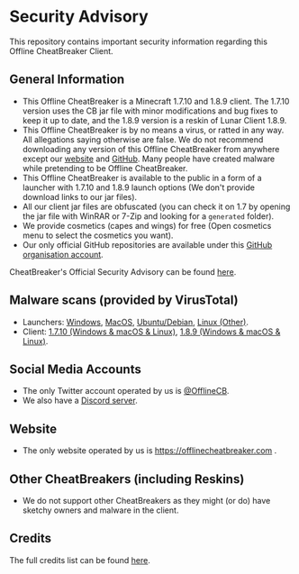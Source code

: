 # Security Advisory
This repository contains important security information regarding this Offline CheatBreaker Client.

## General Information
* This Offline CheatBreaker is a Minecraft 1.7.10 and 1.8.9 client. The 1.7.10 version uses the CB jar file with minor modifications and bug fixes to keep it up to date, and the 1.8.9 version is a reskin of Lunar Client 1.8.9.
* This Offline CheatBreaker is by no means a virus, or ratted in any way. All allegations saying otherwise are false. We do not recommend downloading any version of this Offline CheatBreaker from anywhere except our [website](https://offlinecheatbreaker.com) and [GitHub](https://github.com/Offline-Cheatbreaker/Client). Many people have created malware while pretending to be Offline CheatBreaker.
* This Offline CheatBreaker is available to the public in a form of a launcher with 1.7.10 and 1.8.9 launch options (We don't provide download links to our jar files).
* All our client jar files are obfuscated (you can check it on 1.7 by opening the jar file with WinRAR or 7-Zip and looking for a `generated` folder).
* We provide cosmetics (capes and wings) for free (Open cosmetics menu to select the cosmetics you want).
* Our only official GitHub repositories are available under this [GitHub organisation account](https://github.com/Offline-Cheatbreaker).

CheatBreaker's Official Security Advisory can be found [here](https://github.com/CheatBreaker/Security-Advisory).

## Malware scans (provided by VirusTotal)
* Launchers:
[Windows](https://www.virustotal.com/gui/file/7e409cdbf1e2c48681d17086504fd00080ba90ea7efc352b07ce90c44f199096),
[MacOS](https://www.virustotal.com/gui/file/1426633971ca94a6a1a2c5aa6c7033986c923b76c74acac6e3f6742079d78bd3),
[Ubuntu/Debian](https://www.virustotal.com/gui/file/0ee86a6c0f1755d42b7c1c6bf832682577d85bf0b93152f598a74f2843315996),
[Linux (Other)](https://www.virustotal.com/gui/file/746b68356467a66b5796eca8edd920e52ec6aaaed3dc4942a0d9d2fd581d242f).
* Client:
[1.7.10 (Windows & macOS & Linux)](https://www.virustotal.com/gui/file/8718075a11d9839263c3698ce511cf939a5b6f3bcfc6a4dea93fe2e1cea70351),
[1.8.9 (Windows & macOS & Linux)](https://www.virustotal.com/gui/file/0807fb4ed8ce412b5685eeab0de6aff0aa694fb39e62314c3fc957357da9814e).

## Social Media Accounts
* The only Twitter account operated by us is [@OfflineCB](https://twitter.com/OfflineCB).
* We also have a [Discord server](https://discord.offlinecheatbreaker.com).

## Website
* The only website operated by us is https://offlinecheatbreaker.com .

## Other CheatBreakers (including Reskins)
* We do not support other CheatBreakers as they might (or do) have sketchy owners and malware in the client.

## Credits
The full credits list can be found [here](https://github.com/Offline-CheatBreaker/Client/blob/master/Credits.md).
